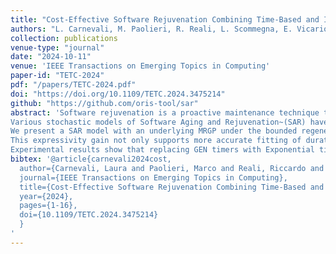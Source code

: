 ```yaml
---
title: "Cost-Effective Software Rejuvenation Combining Time-Based and Inspection-Based Policies"
authors: "L. Carnevali, M. Paolieri, R. Reali, L. Scommegna, E. Vicario"
collection: publications
venue-type: "journal"
date: "2024-10-11"
venue: 'IEEE Transactions on Emerging Topics in Computing'
paper-id: "TETC-2024"
pdf: "/papers/TETC-2024.pdf"
doi: "https://doi.org/10.1109/TETC.2024.3475214" 
github: "https://github.com/oris-tool/sar"
abstract: 'Software rejuvenation is a proactive maintenance technique that counteracts software aging by restarting a system, making selection of rejuvenation times critical to improve reliability without incurring excessive downtime costs.
Various stochastic models of Software Aging and Rejuvenation~(SAR) have been developed, mostly having an underlying stochastic process in the class of Continuous Time Markov Chains~(CTMCs), Semi-Markov Processes~(SMPs), and Markov Regenerative Processes~(MRGPs) under the enabling restriction, requiring that at most one general~(GEN), i.e.,~non-Exponential, timer be enabled in each state.
We present a SAR model with an underlying MRGP under the bounded regeneration restriction, allowing for multiple GEN timers to be concurrently enabled in each state.
This expressivity gain not only supports more accurate fitting of duration distributions from observed statistics, but also enables the definition of mixed rejuvenation strategies combining time-based and inspection-based policies, where the time to the next inspection or rejuvenation depends on the outcomes of diagnostic tests. 
Experimental results show that replacing GEN timers with Exponential timers with the same mean (to satisfy the enabling restriction) yields inaccurate rejuvenation policies, and that mixed rejuvenation outperforms time-based rejuvenation in maximizing reliability, though at the cost of an acceptable decrease in availability.'
bibtex: '@article{carnevali2024cost,
  author={Carnevali, Laura and Paolieri, Marco and Reali, Riccardo and Scommegna, Leonardo and Vicario, Enrico},
  journal={IEEE Transactions on Emerging Topics in Computing}, 
  title={Cost-Effective Software Rejuvenation Combining Time-Based and Inspection-Based Policies}, 
  year={2024},
  pages={1-16},
  doi={10.1109/TETC.2024.3475214}
  }
'
---
```


